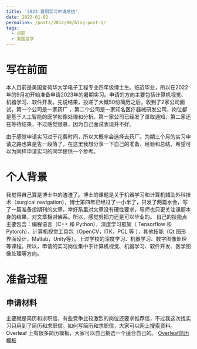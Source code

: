 ```yaml
---
title: '2023 暑期实习申请总结'
date: 2023-01-02
permalink: /posts/2012/08/blog-post-1/
tags:
  - 求职
  - 美国留学
---
```


写在前面
======
本人目前是美国爱荷华大学电子工程专业四年级博士生。临近毕业，所以在2022年的9月初开始准备申请2023年的暑期实习。申请的方向主要包括计算机视觉、机器学习、软件开发。先说结果，投递了大概50份简历之后，收到了2家公司面试，第一个公司是一家药厂 ，第二个公司是一家知名医疗器械研发公司，岗位都是基于人工智能的医学影像处理和分析。第一家公司已经发了录取通知，第二家还在等待结果，不过感觉很悬，因为自己面试表现并不好。

由于感觉申请实习过于花费时间，所以大概率会选择去药厂。为期三个月的实习申请之路也算是告一段落了，在这里我想分享一下自己的准备、经验和总结，希望可以为同样申请实习的同学提供一个参考。

个人背景
======
我觉得自己算是博士中的渣渣了。博士的课题是关于机器学习和计算机辅助外科技术（surgical navigation），博士第四年已经过了一小半了，只发了两篇水会，写了一篇准备投期刊的文章。幸好系里对文章没有硬性要求，导师也只更关注课题本身的结果，对文章相对佛系。所以，感觉努把力还是可以毕业的。
自己的技能点主要包含：编程语言（C++ 和 Python），深度学习框架（ Tensorflow 和 Pytorch），计算机视觉工具包（OpenCV，ITK，PCL 等 ），其他技能（Qt 图形界面设计，Matlab，Unity等）。上过学校的深度学习、机器学习、数字图像处理等课程。所以，申请的实习岗位集中于计算机视觉、机器学习、软件开发、医学图像处理等方向。

准备过程
======

申请材料
------
主要就是简历和求职信，有些竞争比较激烈的岗位还要求推荐信，不过我这次找实习只用到了简历和求职信。如何写简历和求职信，大家可以网上搜索资料。Overleaf 上有很多简历模板，大家可以自己挑选一个适合自己的。
[Overleaf简历模板](https://www.overleaf.com/latex/templates/tagged/cv)
